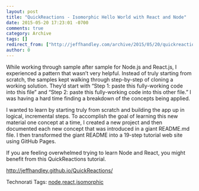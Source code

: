 ```yaml
---
layout: post
title: "QuickReactions - Isomorphic Hello World with React and Node"
date: 2015-05-20 17:23:01 -0700
comments: true
category: Archive
tags: []
redirect_from: ["http://jeffhandley.com/archive/2015/05/20/quickreactions.aspx"]
author: 0
---
```

<!-- more -->
<p>
While working through sample after sample for Node.js and React.js, I experienced a pattern that wasn’t very helpful. Instead of truly starting from scratch, the samples kept walking through step-by-step of cloning a working solution. They’d start with “Step 1: paste this fully-working code into this file” and “Step 2: paste this fully-working code into this other file.” I was having a hard time finding a breakdown of the concepts being applied.
</p>
<p>
I wanted to learn by starting truly from scratch and building the app up in logical, incremental steps.  To accomplish the goal of learning this new material one concept at a time, I created a new project and then documented each new concept that was introduced in a giant README.md file.  I then transformed the giant README into a 19-step tutorial web site using GitHub Pages.
</p>
<p>
If you are feeling overwhelmed trying to learn Node and React, you might benefit from this QuickReactions tutorial.
</p>
<p>
<a href="http://jeffhandley.github.io/QuickReactions/">http://jeffhandley.github.io/QuickReactions/</a>
</p>
<div style="float: none; padding-bottom: 0px; padding-top: 0px; padding-left: 0px; margin: 0px; display: inline; padding-right: 0px">Technorati Tags: <a href="http://technorati.com/tags/node" rel="tag">node</a>,<a href="http://technorati.com/tags/react" rel="tag">react</a>,<a href="http://technorati.com/tags/isomorphic" rel="tag">isomorphic</a></div>

